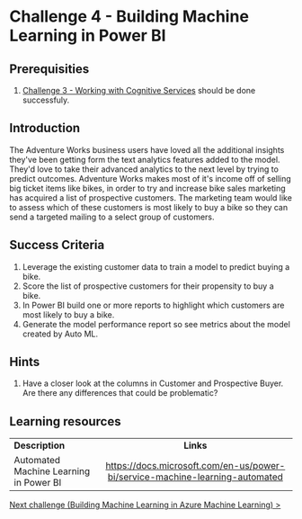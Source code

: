 # Challenge 4 - Building Machine Learning in Power BI

## Prerequisities

1. [Challenge 3 - Working with Cognitive Services](./03-CognitiveServices.md) should be done successfuly.

## Introduction
The Adventure Works business users have loved all the additional insights they've been getting form the text analytics features added to the model.  They'd love to take their advanced analytics to the next level by trying to predict outcomes.  Adventure Works makes most of it's income off of selling big ticket items like bikes, in order to try and increase bike sales marketing has acquired a list of prospective customers.   The marketing team would like to assess which of these customers is most likely to buy a bike so they can send a targeted mailing to a select group of customers.

## Success Criteria
1.  Leverage the existing customer data to train a model to predict buying a bike.
1.  Score the list of prospective customers for their propensity to buy a bike.
1.  In Power BI build one or more reports to highlight which customers are most likely to buy a bike.
1.  Generate the model performance report so see metrics about the model created by Auto ML.

## Hints

1.  Have a closer look at the columns in Customer and Prospective Buyer.  Are there any differences that could be problematic?


## Learning resources

|                                            |                                                                                                                                                       |
| ------------------------------------------ | :---------------------------------------------------------------------------------------------------------------------------------------------------: |
| **Description**                            |                                                                       **Links**                                                                       |
| Automated Machine Learning in Power BI | <https://docs.microsoft.com/en-us/power-bi/service-machine-learning-automated> |


[Next challenge (Building Machine Learning in Azure Machine Learning) >](./05-AzureML.md)